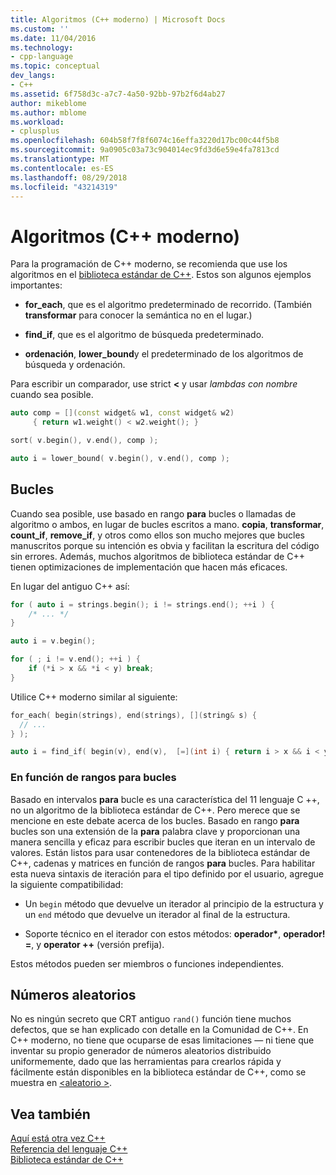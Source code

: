 ```yaml
---
title: Algoritmos (C++ moderno) | Microsoft Docs
ms.custom: ''
ms.date: 11/04/2016
ms.technology:
- cpp-language
ms.topic: conceptual
dev_langs:
- C++
ms.assetid: 6f758d3c-a7c7-4a50-92bb-97b2f6d4ab27
author: mikeblome
ms.author: mblome
ms.workload:
- cplusplus
ms.openlocfilehash: 604b58f7f8f6074c16effa3220d17bc00c44f5b8
ms.sourcegitcommit: 9a0905c03a73c904014ec9fd3d6e59e4fa7813cd
ms.translationtype: MT
ms.contentlocale: es-ES
ms.lasthandoff: 08/29/2018
ms.locfileid: "43214319"
---
```

# <a name="algorithms-modern-c"></a>Algoritmos (C++ moderno)

Para la programación de C++ moderno, se recomienda que use los algoritmos en el [biblioteca estándar de C++](../standard-library/cpp-standard-library-reference.md). Estos son algunos ejemplos importantes:

- **for_each**, que es el algoritmo predeterminado de recorrido. (También **transformar** para conocer la semántica no en el lugar.)

- **find_if**, que es el algoritmo de búsqueda predeterminado.

- **ordenación**, **lower_bound**y el predeterminado de los algoritmos de búsqueda y ordenación.

Para escribir un comparador, use strict **<** y usar *lambdas con nombre* cuando sea posible.

```cpp  
auto comp = [](const widget& w1, const widget& w2)
     { return w1.weight() < w2.weight(); }

sort( v.begin(), v.end(), comp );

auto i = lower_bound( v.begin(), v.end(), comp );  
```

## <a name="loops"></a>Bucles

Cuando sea posible, use basado en rango **para** bucles o llamadas de algoritmo o ambos, en lugar de bucles escritos a mano. **copia**, **transformar**, **count_if**, **remove_if**, y otros como ellos son mucho mejores que bucles manuscritos porque su intención es obvia y facilitan la escritura del código sin errores. Además, muchos algoritmos de biblioteca estándar de C++ tienen optimizaciones de implementación que hacen más eficaces.

En lugar del antiguo C++ así:

```cpp  
for ( auto i = strings.begin(); i != strings.end(); ++i ) {
    /* ... */  
}

auto i = v.begin();

for ( ; i != v.end(); ++i ) {
    if (*i > x && *i < y) break;  
}  
```

Utilice C++ moderno similar al siguiente:

```cpp  
for_each( begin(strings), end(strings), [](string& s) {
  // ...  
} );

auto i = find_if( begin(v), end(v),  [=](int i) { return i > x && i < y; } );  
```

### <a name="range-based-for-loops"></a>En función de rangos para bucles

Basado en intervalos **para** bucle es una característica del 11 lenguaje C ++, no un algoritmo de la biblioteca estándar de C++. Pero merece que se mencione en este debate acerca de los bucles. Basado en rango **para** bucles son una extensión de la **para** palabra clave y proporcionan una manera sencilla y eficaz para escribir bucles que iteran en un intervalo de valores. Están listos para usar contenedores de la biblioteca estándar de C++, cadenas y matrices en función de rangos **para** bucles. Para habilitar esta nueva sintaxis de iteración para el tipo definido por el usuario, agregue la siguiente compatibilidad:

- Un `begin` método que devuelve un iterador al principio de la estructura y un `end` método que devuelve un iterador al final de la estructura.

- Soporte técnico en el iterador con estos métodos: **operador**<strong>\*</strong>, **operador! =**, y **operator ++** (versión prefija).

Estos métodos pueden ser miembros o funciones independientes.

## <a name="random-numbers"></a>Números aleatorios

No es ningún secreto que CRT antiguo `rand()` función tiene muchos defectos, que se han explicado con detalle en la Comunidad de C++. En C++ moderno, no tiene que ocuparse de esas limitaciones — ni tiene que inventar su propio generador de números aleatorios distribuido uniformemente, dado que las herramientas para crearlos rápida y fácilmente están disponibles en la biblioteca estándar de C++, como se muestra en [ \<aleatorio >](../standard-library/random.md).

## <a name="see-also"></a>Vea también

[Aquí está otra vez C++](../cpp/welcome-back-to-cpp-modern-cpp.md)<br/>
[Referencia del lenguaje C++](../cpp/cpp-language-reference.md)<br/>
[Biblioteca estándar de C++](../standard-library/cpp-standard-library-reference.md)<br/>
